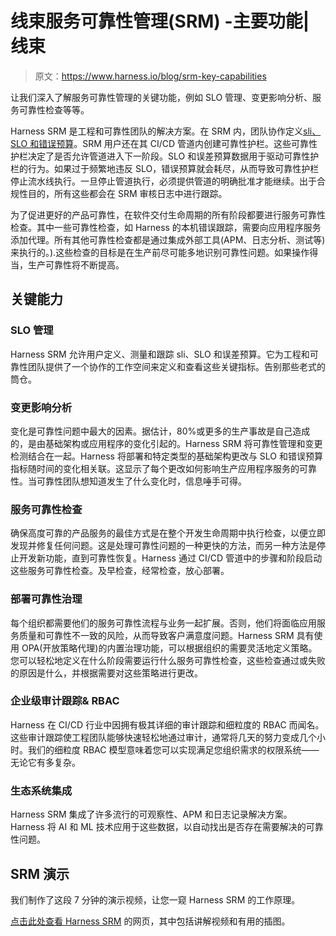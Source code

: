 # 线束服务可靠性管理(SRM) -主要功能|线束

> 原文：<https://www.harness.io/blog/srm-key-capabilities>

让我们深入了解服务可靠性管理的关键功能，例如 SLO 管理、变更影响分析、服务可靠性检查等等。

Harness SRM 是工程和可靠性团队的解决方案。在 SRM 内，团队协作定义[sli、SLO 和错误预算](https://harness.io/blog/devops/reliability-slos-error-budgets/)。SRM 用户还在其 CI/CD 管道内创建可靠性护栏。这些可靠性护栏决定了是否允许管道进入下一阶段。SLO 和误差预算数据用于驱动可靠性护栏的行为。如果过于频繁地违反 SLO，错误预算就会耗尽，从而导致可靠性护栏停止流水线执行。一旦停止管道执行，必须提供管道的明确批准才能继续。出于合规性目的，所有这些都会在 SRM 审核日志中进行跟踪。

为了促进更好的产品可靠性，在软件交付生命周期的所有阶段都要进行服务可靠性检查。其中一些可靠性检查，如 Harness 的本机错误跟踪，需要向应用程序服务添加代理。所有其他可靠性检查都是通过集成外部工具(APM、日志分析、测试等)来执行的。).这些检查的目标是在生产前尽可能多地识别可靠性问题。如果操作得当，生产可靠性将不断提高。

## 关键能力

### SLO 管理

Harness SRM 允许用户定义、测量和跟踪 sli、SLO 和误差预算。它为工程和可靠性团队提供了一个协作的工作空间来定义和查看这些关键指标。告别那些老式的筒仓。

### 变更影响分析

变化是可靠性问题中最大的因素。据估计，80%或更多的生产事故是自己造成的，是由基础架构或应用程序的变化引起的。Harness SRM 将可靠性管理和变更检测结合在一起。Harness 将部署和特定类型的基础架构更改与 SLO 和错误预算指标随时间的变化相关联。这显示了每个更改如何影响生产应用程序服务的可靠性。当可靠性团队想知道发生了什么变化时，信息唾手可得。

### 服务可靠性检查

确保高度可靠的产品服务的最佳方式是在整个开发生命周期中执行检查，以便立即发现并修复任何问题。这是处理可靠性问题的一种更快的方法，而另一种方法是停止开发新功能，直到可靠性恢复。Harness 通过 CI/CD 管道中的步骤和阶段启动这些服务可靠性检查。及早检查，经常检查，放心部署。

### 部署可靠性治理

每个组织都需要他们的服务可靠性流程与业务一起扩展。否则，他们将面临应用服务质量和可靠性不一致的风险，从而导致客户满意度问题。Harness SRM 具有使用 OPA(开放策略代理)的内置治理功能，可以根据组织的需要灵活地定义策略。您可以轻松地定义在什么阶段需要运行什么服务可靠性检查，这些检查通过或失败的原因是什么，并根据需要对这些策略进行更改。

### 企业级审计跟踪& RBAC

Harness 在 CI/CD 行业中因拥有极其详细的审计跟踪和细粒度的 RBAC 而闻名。这些审计跟踪使工程团队能够快速轻松地通过审计，通常将几天的努力变成几个小时。我们的细粒度 RBAC 模型意味着您可以实现满足您组织需求的权限系统——无论它有多复杂。

### 生态系统集成

Harness SRM 集成了许多流行的可观察性、APM 和日志记录解决方案。Harness 将 AI 和 ML 技术应用于这些数据，以自动找出是否存在需要解决的可靠性问题。

## SRM 演示

我们制作了这段 7 分钟的演示视频，让您一窥 Harness SRM 的工作原理。

[点击此处查看 Harness SRM](https://www.harness.io/products/service-reliability-management) 的网页，其中包括讲解视频和有用的插图。